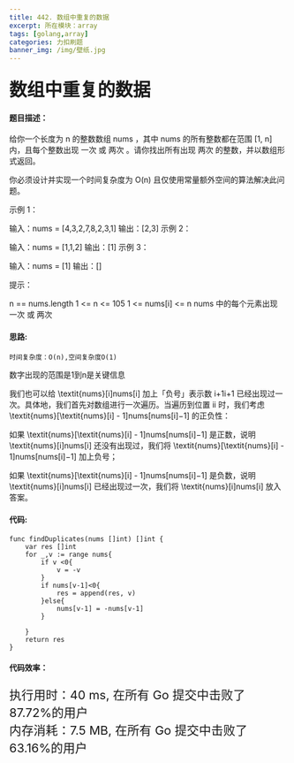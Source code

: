 ```yaml
---
title: 442. 数组中重复的数据
excerpt: 所在模块：array
tags: [golang,array]
categories: 力扣刷题
banner_img: /img/壁纸.jpg
---
```


### <font size=6px>数组中重复的数据</font>

#### 题目描述：

给你一个长度为 n 的整数数组 nums ，其中 nums 的所有整数都在范围 [1, n] 内，且每个整数出现 一次 或 两次 。请你找出所有出现 两次 的整数，并以数组形式返回。

你必须设计并实现一个时间复杂度为 O(n) 且仅使用常量额外空间的算法解决此问题。

 

示例 1：

输入：nums = [4,3,2,7,8,2,3,1]
输出：[2,3]
示例 2：

输入：nums = [1,1,2]
输出：[1]
示例 3：

输入：nums = [1]
输出：[]


提示：

n == nums.length
1 <= n <= 105
1 <= nums[i] <= n
nums 中的每个元素出现 一次 或 两次

#### 思路:

```
时间复杂度：O(n),空间复杂度O(1)
```

数字出现的范围是1到n是关键信息

我们也可以给 \textit{nums}[i]nums[i] 加上「负号」表示数 i+1i+1 已经出现过一次。具体地，我们首先对数组进行一次遍历。当遍历到位置 ii 时，我们考虑 \textit{nums}[\textit{nums}[i] - 1]nums[nums[i]−1] 的正负性：

如果 \textit{nums}[\textit{nums}[i] - 1]nums[nums[i]−1] 是正数，说明 \textit{nums}[i]nums[i] 还没有出现过，我们将 \textit{nums}[\textit{nums}[i] - 1]nums[nums[i]−1] 加上负号；

如果 \textit{nums}[\textit{nums}[i] - 1]nums[nums[i]−1] 是负数，说明 \textit{nums}[i]nums[i] 已经出现过一次，我们将 \textit{nums}[i]nums[i] 放入答案。

#### 代码:

```golang
func findDuplicates(nums []int) []int {
    var res []int
    for _,v := range nums{
        if v <0{
            v = -v
        }
        if nums[v-1]<0{
            res = append(res, v)
        }else{
            nums[v-1] = -nums[v-1]
        }
        
    }
    return res
}
```

#### 代码效率：

<p class="note note-primary"; style="font-size:22px">
   执行用时：40 ms, 在所有 Go 提交中击败了87.72%的用户<br>
   内存消耗：7.5 MB, 在所有 Go 提交中击败了63.16%的用户
</p>




